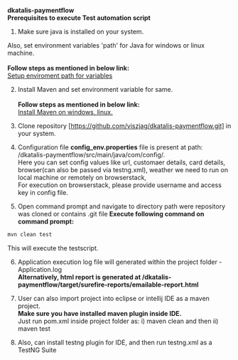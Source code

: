 <b>dkatalis-paymentflow</b><br>
<b>Prerequisites to execute Test automation script</b><br>

1) Make sure java is installed on your system.

Also, set environment variables 'path' for Java for windows or linux machine.<br>                                                                 
<b>Follow steps as mentioned in below link:</b><br>
[Setup enviroment path for variables](https://docs.oracle.com/javase/tutorial/essential/environment/paths.html)

2) Install Maven and set environment variable for same.<br>                                                                                     
<b>Follow steps as mentioned in below link:</b><br>
[Install Maven on windows, linux.](http://www.baeldung.com/install-maven-on-windows-linux-mac)

3) Clone repository [https://github.com/viszjag/dkatalis-paymentflow.git] in your system.

4) Configuration file <b>config_env.properties</b> file is present at path: /dkatalis-paymentflow/src/main/java/com/config/.<br>
Here you can set config values like url, customaer details, card details, browser(can also be passed via testng.xml), weather we need to run on local machine or remotely on browserstack,<br>
For execution on browserstack, please provide username and access key in config file.

5) Open command prompt and navigate to directory path were repository was cloned or contains .git file
<b>Execute following command on command prompt:</b><br>

```bash
mvn clean test
```
This will execute the testscript.

6) Application execution log file will generated within the project folder - Application.log <br>
<b>Alternatively, html report is generated at /dkatalis-paymentflow/target/surefire-reports/emailable-report.html</b><br>

7) User can also import project into eclipse or intellij IDE as a maven project.<br>
<b> Make sure you have installed maven plugin inside IDE. </b><br>
 Just run pom.xml inside project folder as: i) maven clean and then ii) maven test <br>

8) Also, can install testng plugin for IDE, and then run testng.xml as a TestNG Suite<br>




 

